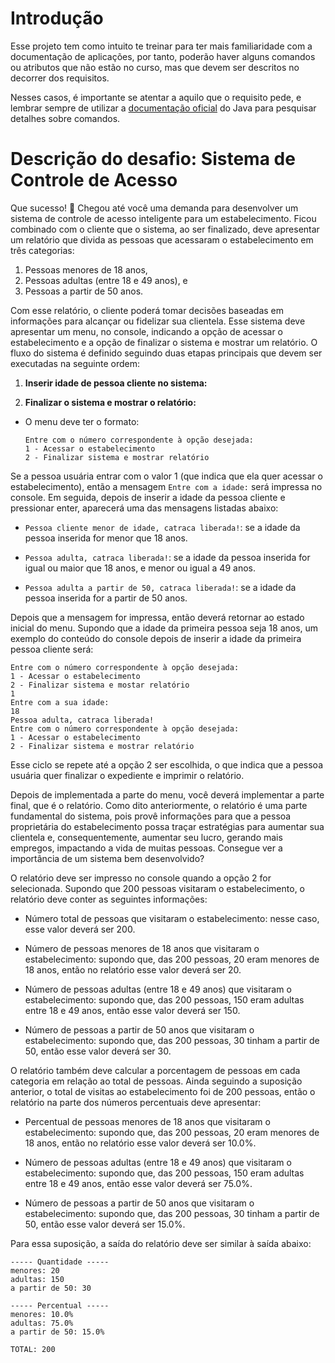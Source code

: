 
# Introdução

Esse projeto tem como intuito te treinar para ter mais familiaridade com a documentação de aplicações, por tanto, poderão haver alguns comandos ou atributos que não estão no curso, mas que devem ser descritos no decorrer dos requisitos.

Nesses casos, é importante se atentar a aquilo que o requisito pede, e lembrar sempre de utilizar a [documentação oficial](https://docs.oracle.com/en/java/javase/11/) do Java para pesquisar detalhes sobre comandos.


# Descrição do desafio: Sistema de Controle de Acesso

Que sucesso! 👏 Chegou até você uma demanda para desenvolver um sistema de controle de acesso inteligente para um estabelecimento. Ficou combinado com o cliente que o sistema, ao ser finalizado, deve apresentar um relatório que divida as pessoas que acessaram o estabelecimento em três categorias:

1. Pessoas menores de 18 anos,
2. Pessoas adultas (entre 18 e 49 anos), e
3. Pessoas a partir de 50 anos.

Com esse relatório, o cliente poderá tomar decisões baseadas em informações para alcançar ou fidelizar sua clientela. Esse sistema deve apresentar um menu, no console, indicando a opção de acessar o estabelecimento e a opção de finalizar o sistema e mostrar um relatório. O fluxo do sistema é definido seguindo duas etapas principais que devem ser executadas na seguinte ordem:

1. **Inserir idade de pessoa cliente no sistema:**

2. **Finalizar o sistema e mostrar o relatório:**

- O menu deve ter o formato:

    ```
    Entre com o número correspondente à opção desejada:
    1 - Acessar o estabelecimento
    2 - Finalizar sistema e mostrar relatório
    ```

Se a pessoa usuária entrar com o valor 1 (que indica que ela quer acessar o estabelecimento), então a mensagem `Entre com a idade:` será impressa no console. Em seguida, depois de inserir a idade da pessoa cliente e pressionar enter, aparecerá uma das mensagens listadas abaixo:

- `Pessoa cliente menor de idade, catraca liberada!`: se a idade da pessoa inserida for menor que 18 anos.

- `Pessoa adulta, catraca liberada!`: se a idade da pessoa inserida for igual ou maior que 18 anos, e menor ou igual a 49 anos.

- `Pessoa adulta a partir de 50, catraca liberada!`: se a idade da pessoa inserida for a partir de 50 anos.

Depois que a mensagem for impressa, então deverá retornar ao estado inicial do menu. Supondo que a idade da primeira pessoa seja 18 anos, um exemplo do conteúdo do console depois de inserir a idade da primeira pessoa cliente será:
```
Entre com o número correspondente à opção desejada:
1 - Acessar o estabelecimento
2 - Finalizar sistema e mostar relatório
1
Entre com a sua idade:
18
Pessoa adulta, catraca liberada!
Entre com o número correspondente à opção desejada:
1 - Acessar o estabelecimento
2 - Finalizar sistema e mostrar relatório
```
Esse ciclo se repete até a opção 2 ser escolhida, o que indica que a pessoa usuária quer finalizar o expediente e imprimir o relatório.

Depois de implementada a parte do menu, você deverá implementar a parte final, que é o relatório. Como dito anteriormente, o relatório é uma parte fundamental do sistema, pois provê informações para que a pessoa proprietária do estabelecimento possa traçar estratégias para aumentar sua clientela e, consequentemente, aumentar seu lucro, gerando mais empregos, impactando a vida de muitas pessoas. Consegue ver a importância de um sistema bem desenvolvido?

O relatório deve ser impresso no console quando a opção 2 for selecionada. Supondo que 200 pessoas visitaram o estabelecimento, o relatório deve conter as seguintes informações:

- Número total de pessoas que visitaram o estabelecimento: nesse caso, esse valor deverá ser 200.

- Número de pessoas menores de 18 anos que visitaram o estabelecimento: supondo que, das 200 pessoas, 20 eram menores de 18 anos, então no relatório esse valor deverá ser 20.

- Número de pessoas adultas (entre 18 e 49 anos) que visitaram o estabelecimento: supondo que, das 200 pessoas, 150 eram adultas entre 18 e 49 anos, então esse valor deverá ser 150.

- Número de pessoas a partir de 50 anos que visitaram o estabelecimento: supondo que, das 200 pessoas, 30 tinham a partir de 50, então esse valor deverá ser 30.


O relatório também deve calcular a porcentagem de pessoas em cada categoria em relação ao total de pessoas. Ainda seguindo a suposição anterior, o total de visitas ao estabelecimento foi de 200 pessoas, então o relatório na parte dos números percentuais deve apresentar:

- Percentual de pessoas menores de 18 anos que visitaram o estabelecimento: supondo que, das 200 pessoas, 20 eram menores de 18 anos, então no relatório esse valor deverá ser 10.0%.

- Número de pessoas adultas (entre 18 e 49 anos) que visitaram o estabelecimento: supondo que, das 200 pessoas, 150 eram adultas entre 18 e 49 anos, então esse valor deverá ser 75.0%.

- Número de pessoas a partir de 50 anos que visitaram o estabelecimento: supondo que, das 200 pessoas, 30 tinham a partir de 50, então esse valor deverá ser 15.0%.

Para essa suposição, a saída do relatório deve ser similar à saída abaixo:
```
----- Quantidade -----
menores: 20
adultas: 150
a partir de 50: 30

----- Percentual -----
menores: 10.0%
adultas: 75.0%
a partir de 50: 15.0%

TOTAL: 200
```
